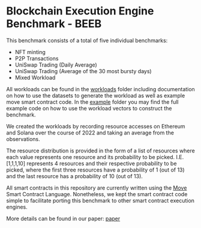 # Blockchain Execution Engine Benchmark - BEEB

This benchmark consists of a total of five individual benchmarks:
- NFT minting
- P2P Transactions
- UniSwap Trading (Daily Average)
- UniSwap Trading (Average of the 30 most bursty days)
- Mixed Workload

All workloads can be found in the [workloads](workloads) folder including documentation on how to use the datasets to generate the workload as well as example move smart contract code.
In the [example](example) folder you may find the full example code on how to use the workload vectors to construct the benchmark.

We created the workloads by recording resource accesses on Ethereum and Solana over the course of 2022 and taking an average from the observations.

The resource distribution is provided in the form of a list of resources where each value represents one resource and its probability to be picked.
I.E. [1,1,1,10] represents 4 resources and their respective probability to be picked, where the first three resources have a probability of 1 (out of 13) and the last resource has a probability of 10 (out of 13).

All smart contracts in this repository are currently written using the [Move](https://github.com/move-language/move) Smart Contract Language. 
Nonetheless, we kept the smart contract code simple to facilitate porting this benchmark to other smart contract execution engines.

More details can be found in our paper: [paper](https://arxiv.org/abs/2401.14278)
